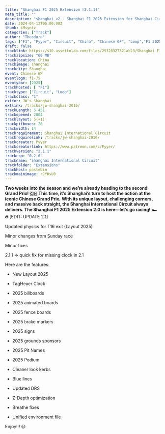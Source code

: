 ```yaml
---
title: "Shanghai F1 2025 Extension [2.1.1]"
meta_title: ""
description: "shanghai_v2 - Shanghai F1 2025 Extension for Shanghai Circuit Junshen WU for assetto corsa"
date: 2024-04-12T05:00:00Z
thumb: iMsyntz
categories: ["Track"]
author: "Theodora"
tags: ["F1", "Pyyer", "Circuit", "China", "Chinese GP", "Loop","F1 2025", "2025"]
draft: false
tracklink: https://s10.assettolab.com/files/29328327321ab23/Shanghai F1 2025 Extension 2.1.1 (for v2).zip
trackzipsize: "60 MB"
tracklocation: China
trackimage: shanghai
trackcity: Shanghai
event: Chinese GP
eventlogo: f1-75
eventyear: [2025]
trackhosted: [ "F1"]
tracktype: ["Circuit", "Loop"]
trackclass: "1" 
extfor: JW's Shanghai
extlink: /tracks/jw-shanghai-2016/
trackLength: 5.451
trackopened: 2004
tracklayout: 5(+1)
trackpitboxes: 26
trackwidth: 14
trackrequirement: Shanghai International Circuit
trackrequirelink: /tracks/jw-shanghai-2016/
trackcreator: Pyyer
trackcreatorlink: https://www.patreon.com/c/Pyyer/
trackversion: "2.1.1"
trackcsp: "0.2.6"
trackname: "Shanghai International Circuit"
trackfolder: "Extensions"
trackhost: pastebin
trackmainimage: rJYHvU0
---
```


**Two weeks into the season and we’re already heading to the second Grand Prix! 🇨🇳** 
**This time, it’s Shanghai’s turn to host the action at the iconic Chinese Grand Prix.** 
**With its unique layout, challenging corners, and massive back straight, the Shanghai International Circuit always delivers. The Shanghai F1 2025 Extension 2.0 is here—let’s go racing! 🏎️🔥**
[EDIT: UPDATE 2.1]

Updated physics for T16 exit (Layout 2025)

Minor changes from Sunday race

Minor fixes

2.1.1 => quick fix for missing clock in 2.1

Here are the features:

- New Layout 2025

- TagHeuer Clock

- 2025 billboards

- 2025 animated boards

- 2025 fence boards

- 2025 brake markers

- 2025 signs

- 2025 grounds sponsors

- 2025 Pit Names

- 2025 Podium

- Cleaner look kerbs

- Blue lines

- Updated DRS


- Z-Depth optimization

- Breathe fixes

- Unified environment file


Enjoy!!! 😃
